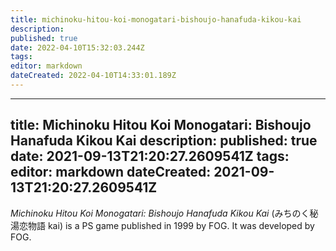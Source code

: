 ```yaml
---
title: michinoku-hitou-koi-monogatari-bishoujo-hanafuda-kikou-kai
description: 
published: true
date: 2022-04-10T15:32:03.244Z
tags: 
editor: markdown
dateCreated: 2022-04-10T14:33:01.189Z
---
```


---
title: Michinoku Hitou Koi Monogatari: Bishoujo Hanafuda Kikou Kai
description: 
published: true
date: 2021-09-13T21:20:27.2609541Z 
tags: 
editor: markdown
dateCreated: 2021-09-13T21:20:27.2609541Z
---
_Michinoku Hitou Koi Monogatari: Bishoujo Hanafuda Kikou Kai_ (<span lang='ja'>みちのく秘湯恋物語 kai</span>) is a PS game published in 1999 by FOG.
It was developed by FOG.
